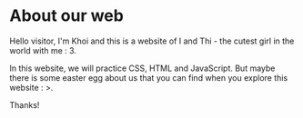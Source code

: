 # About our web

Hello visitor, I'm Khoi and this is a website of I and Thi - the cutest girl in the world with me : 3.

In this website, we will practice CSS, HTML and JavaScript. But maybe there is some easter egg about us that you can find when you explore this website : >.

Thanks!

